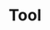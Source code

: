 ---
title: "Tool"
summary: "Tool is an American rock band from Los Angeles, California, USA, formed in 1990. They emerged with a heavy metal sound on their first studio album, Undertow , and later became a dominant act in the alternative metal movement, with the release of their second album, Ænima in 1996. Their efforts to unify musical experimentation, visual arts, and a message of personal evolution continued with Lateralus , 10,000 Days and the most recent album, Fear Inoculum . **Line-up:** Maynard James Keenan – vocals Adam Jones – guitar Danny Carey – drums, percussion Justin Chancellor – bass **Former Members:** Paul D'Amour – bass"
image: "tool.jpg"
apple_music_artist_url: "https://music.apple.com/gb/artist/tool/140870416"
---